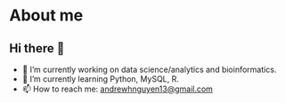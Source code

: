 # About me

## Hi there 👋

<!--
**andrewn13/andrewn13** is a ✨ _special_ ✨ repository because its `README.md` (this file) appears on your GitHub profile.

Here are some ideas to get you started:


- 👯 I’m looking to collaborate on ...
- 🤔 I’m looking for help with ...
- 💬 Ask me about ...
- ⚡ Fun fact: 
-->
- 🔭 I’m currently working on data science/analytics and bioinformatics.
- 🌱 I’m currently learning Python, MySQL, R.
- 📫 How to reach me: andrewhnguyen13@gmail.com
